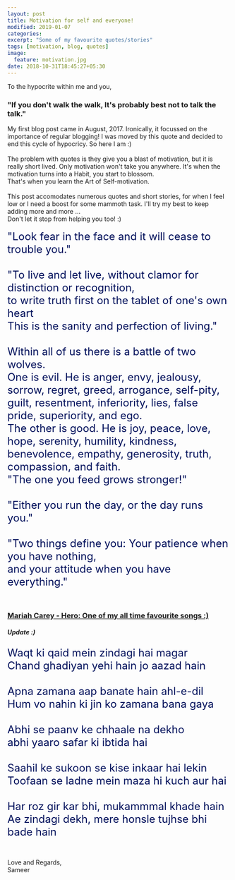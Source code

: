 ```yaml
---
layout: post
title: Motivation for self and everyone!
modified: 2019-01-07
categories: 
excerpt: "Some of my favourite quotes/stories"
tags: [motivation, blog, quotes]
image:
  feature: motivation.jpg
date: 2018-10-31T18:45:27+05:30
---
```


To the hypocrite within me and you,
### "If you don't walk the walk, It's probably best not to talk the talk."
My first blog post came in August, 2017. Ironically, it focussed on the importance of regular blogging! I was moved by this quote and decided to end this cycle of hypocricy. So here I am :)<br><br>
The problem with quotes is they give you a blast of motivation, but it is really short lived. Only motivation won't take you anywhere. It's when the motivation turns into a Habit, you start to blossom.<br>
That's when you learn the Art of Self-motivation.<br><br>
This post accomodates numerous quotes and short stories, for when I feel low or I need a boost for some mammoth task. I'll try my best to keep adding more and more ...<br>
Don't let it stop from helping you too! :)<br><br>
<font size="5" color="#000F5A">
"Look fear in the face and it will cease to trouble you."
<br><br></font>
<font size="5" color="#000F5A">
"To live and let live, without clamor for distinction or recognition,<br>
to write truth first on the tablet of one's own heart<br>
This is the sanity and perfection of living."
<br><br></font>
<font size="5" color="#000F5A">
Within all of us there is a battle of two wolves.<br>
One is evil. He is anger, envy, jealousy, sorrow, regret, greed, arrogance, self-pity, guilt, resentment, inferiority, lies, false pride, superiority, and ego.<br>
The other is good. He is joy, peace, love, hope, serenity, humility, kindness, benevolence, empathy, generosity, truth, compassion, and faith.<br>
"The one you feed grows stronger!"
<br><br></font>
<font size="5" color="#000F5A">
"Either you run the day, or the day runs you."
<br><br></font>
<font size="5" color="#000F5A">
"Two things define you: Your patience when you have nothing,<br>
and your attitude when you have everything."
<br><br></font>

### [Mariah Carey - Hero: One of my all time favourite songs :)](https://www.youtube.com/watch?v=0IA3ZvCkRkQ)

##### Update :)

<font size="5" color="#000F5A">
Waqt ki qaid mein zindagi hai magar<br>
Chand ghadiyan yehi hain jo aazad hain
<br><br></font>
<font size="5" color="#000F5A">
Apna zamana aap banate hain ahl-e-dil<br>
Hum vo nahin ki jin ko zamana bana gaya
<br><br></font>
<font size="5" color="#000F5A">
Abhi se paanv ke chhaale na dekho<br>
abhi yaaro safar ki ibtida hai
<br><br></font>
<font size="5" color="#000F5A">
Saahil ke sukoon se kise inkaar hai lekin<br>
Toofaan se ladne mein maza hi kuch aur hai
<br><br></font>
<font size="5" color="#000F5A">
Har roz gir kar bhi, mukammmal khade hain<br>
Ae zindagi dekh, mere honsle tujhse bhi bade hain
<br><br></font>
<br>
Love and Regards,<br>
Sameer